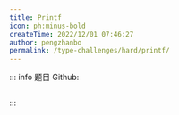 ```yaml
---
title: Printf
icon: ph:minus-bold
createTime: 2022/12/01 07:46:27
author: pengzhanbo
permalink: /type-challenges/hard/printf/
---
```


::: info 题目
Github: []()

```ts

```

:::
